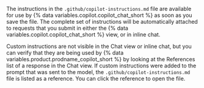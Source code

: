 The instructions in the `.github/copilot-instructions.md` file are available for use by {% data variables.copilot.copilot_chat_short %} as soon as you save the file. The complete set of instructions will be automatically attached to requests that you submit in either the {% data variables.copilot.copilot_chat_short %} view, or in inline chat.

Custom instructions are not visible in the Chat view or inline chat, but you can verify that they are being used by {% data variables.product.prodname_copilot_short %} by looking at the References list of a response in the Chat view. If custom instructions were added to the prompt that was sent to the model, the `.github/copilot-instructions.md` file is listed as a reference. You can click the reference to open the file.
